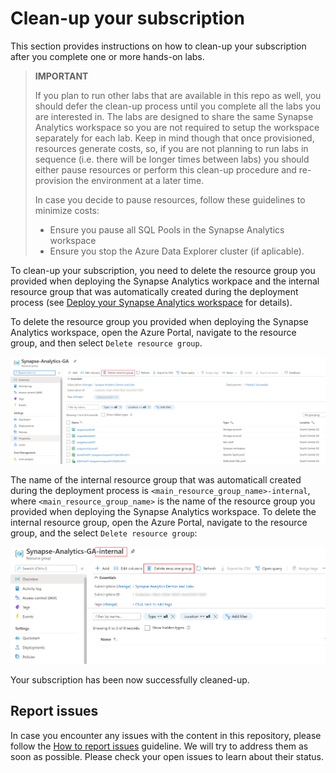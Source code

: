# Clean-up your subscription

This section provides instructions on how to clean-up your subscription after you complete one or more hands-on labs.

>**IMPORTANT**
>
>If you plan to run other labs that are available in this repo as well, you should defer the clean-up process until you complete all the labs you are interested in. The labs are designed to share the same Synapse Analytics workspace so you are not required to setup the workspace separately for each lab. Keep in mind though that once provisioned, resources generate costs, so, if you are not planning to run labs in sequence (i.e. there will be longer times between labs) you should either pause resources or perform this clean-up procedure and re-provision the environment at a later time.
>
>In case you decide to pause resources, follow these guidelines to minimize costs:
>
> - Ensure you pause all SQL Pools in the Synapse Analytics workspace
> - Ensure you stop the Azure Data Explorer cluster (if aplicable).

To clean-up your subscription, you need to delete the resource group you provided when deploying the Synapse Analytics workpace and the internal resource group that was automatically created during the deployment process (see [Deploy your Synapse Analytics workspace](./deploy-asa-workspace.md) for details).

To delete the resource group you provided when deploying the Synapse Analytics workspace, open the Azure Portal, navigate to the resource group, and then select `Delete resource group`.

![Delete main resource group](./../media/cleanup-01.png)

The name of the internal resource group that was automaticall created during the deployment process is `<main_resource_group_name>-internal`, where `<main_resource_group_name>` is the name of the resource group you provided when deploying the Synapse Analytics workspace. To delete the internal resource group, open the Azure Portal, navigate to the resource group, and the select `Delete resource group`:

![Delete internal resource group](./../media/cleanup-02.png)

Your subscription has been now successfully cleaned-up.

## Report issues

In case you encounter any issues with the content in this repository, please follow the [How to report issues](./../../report-issues.md) guideline. We will try to address them as soon as possible. Please check your open issues to learn about their status.
